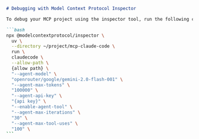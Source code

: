 ````markdown
# Debugging with Model Context Protocol Inspector

To debug your MCP project using the inspector tool, run the following command:

```bash
npx @modelcontextprotocol/inspector \
  uv \
  --directory ~/project/mcp-claude-code \
  run \
  claudecode \
  --allow-path \
  {allow path} \
  "--agent-model" \
  "openrouter/google/gemini-2.0-flash-001" \
  "--agent-max-tokens" \
  "100000" \
  "--agent-api-key" \
  "{api key}" \
  "--enable-agent-tool" \
  "--agent-max-iterations" \
  "30" \
  "--agent-max-tool-uses" \
  "100" \
```
````

